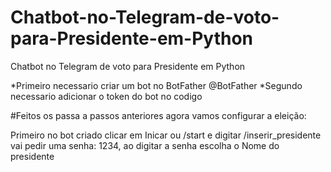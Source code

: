 # Chatbot-no-Telegram-de-voto-para-Presidente-em-Python
Chatbot no Telegram de voto para Presidente em Python

*Primeiro necessario criar um bot no BotFather @BotFather
*Segundo necessario adicionar o token do bot no codigo

#Feitos os passa a passos anteriores agora vamos configurar a eleição:

Primeiro no bot criado clicar em Inicar ou /start e digitar /inserir_presidente
vai pedir uma senha: 1234, ao digitar a senha escolha o Nome do presidente




